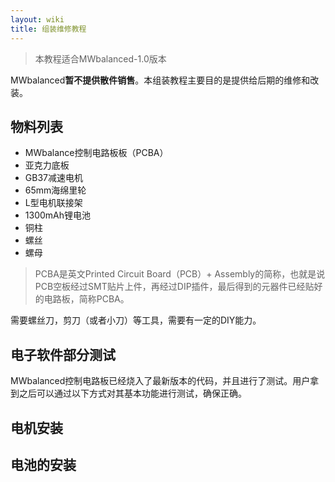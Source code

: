 ```yaml
---
layout: wiki
title: 组装维修教程
---
```


> 本教程适合MWbalanced-1.0版本

MWbalanced**暂不提供散件销售**。本组装教程主要目的是提供给后期的维修和改装。

## 物料列表

* MWbalance控制电路板板（PCBA）
* 亚克力底板
* GB37减速电机
* 65mm海绵里轮
* L型电机联接架
* 1300mAh锂电池
* 铜柱
* 螺丝
* 螺母

> PCBA是英文Printed Circuit Board（PCB）+ Assembly的简称，也就是说PCB空板经过SMT贴片上件，再经过DIP插件，最后得到的元器件已经贴好的电路板，简称PCBA。

需要螺丝刀，剪刀（或者小刀）等工具，需要有一定的DIY能力。

## 电子软件部分测试
MWbalanced控制电路板已经烧入了最新版本的代码，并且进行了测试。用户拿到之后可以通过以下方式对其基本功能进行测试，确保正确。


## 电机安装


## 电池的安装
